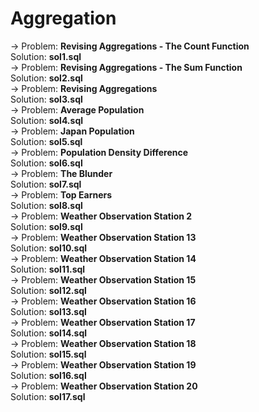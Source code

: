 # Aggregation
-> Problem: **Revising Aggregations - The Count Function**\
Solution: **sol1.sql**\
-> Problem: **Revising Aggregations - The Sum Function**\
Solution: **sol2.sql**\
-> Problem: **Revising Aggregations**\
Solution: **sol3.sql**\
-> Problem: **Average Population**\
Solution: **sol4.sql**\
-> Problem: **Japan Population**\
Solution: **sol5.sql**\
-> Problem: **Population Density Difference**\
Solution: **sol6.sql**\
-> Problem: **The Blunder**\
Solution: **sol7.sql**\
-> Problem: **Top Earners**\
Solution: **sol8.sql**\
-> Problem: **Weather Observation Station 2**\
Solution: **sol9.sql**\
-> Problem: **Weather Observation Station 13**\
Solution: **sol10.sql**\
-> Problem: **Weather Observation Station 14**\
Solution: **sol11.sql**\
-> Problem: **Weather Observation Station 15**\
Solution: **sol12.sql**\
-> Problem: **Weather Observation Station 16**\
Solution: **sol13.sql**\
-> Problem: **Weather Observation Station 17**\
Solution: **sol14.sql**\
-> Problem: **Weather Observation Station 18**\
Solution: **sol15.sql**\
-> Problem: **Weather Observation Station 19**\
Solution: **sol16.sql**\
-> Problem: **Weather Observation Station 20**\
Solution: **sol17.sql**